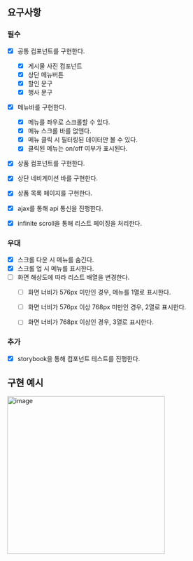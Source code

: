 ## 요구사항

### 필수

- [x] 공통 컴포넌트를 구현한다.
  - [x] 게시물 사진 컴포넌트
  - [x] 상단 메뉴버튼
  - [x] 할인 문구
  - [x] 행사 문구
- [x] 메뉴바를 구현한다.
  - [x] 메뉴를 좌우로 스크롤할 수 있다.
  - [x] 메뉴 스크롤 바를 없앤다.
  - [x] 메뉴 클릭 시 필터링된 데이터만 볼 수 있다.
  - [x] 클릭된 메뉴는 on/off 여부가 표시된다.
- [x] 상품 컴포넌트를 구현한다.
- [x] 상단 네비게이션 바를 구현한다.
- [x] 상품 목록 페이지를 구현한다.
- [x] ajax를 통해 api 통신을 진행한다.

- [x] infinite scroll을 통해 리스트 페이징을 처리한다.

  

  

### 우대

- [x] 스크롤 다운 시 메뉴를 숨긴다.
- [x] 스크롤 업 시 메뉴를 표시한다.
- [ ] 화면 해상도에 따라 리스트 배열을 변경한다.
  - [ ] 화면 너비가 576px 미만인 경우, 메뉴를 1열로 표시한다.
  - [ ] 화면 너비가 576px 이상 768px 미만인 경우, 2열로 표시한다.
  - [ ] 화면 너비가 768px 이상인 경우, 3열로 표시한다. 
  
  

### 추가

- [x] storybook을 통해 컴포넌트 테스트를 진행한다.



## 구현 예시

<img width="360" alt="image" src="https://user-images.githubusercontent.com/65025333/187199653-c2a7c948-2b9c-4a49-8a1d-6fccaa8db50a.png">
